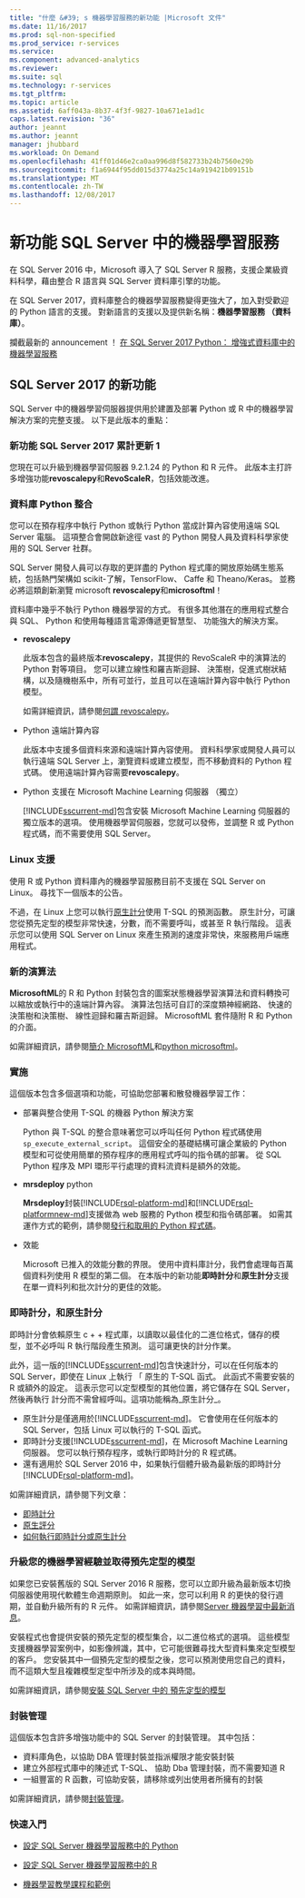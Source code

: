 ```yaml
---
title: "什麼 &#39; s 機器學習服務的新功能 |Microsoft 文件"
ms.date: 11/16/2017
ms.prod: sql-non-specified
ms.prod_service: r-services
ms.service: 
ms.component: advanced-analytics
ms.reviewer: 
ms.suite: sql
ms.technology: r-services
ms.tgt_pltfrm: 
ms.topic: article
ms.assetid: 6aff043a-8b37-4f3f-9827-10a671e1ad1c
caps.latest.revision: "36"
author: jeannt
ms.author: jeannt
manager: jhubbard
ms.workload: On Demand
ms.openlocfilehash: 41ff01d46e2ca0aa996d8f582733b24b7560e29b
ms.sourcegitcommit: f1a6944f95dd015d3774a25c14a919421b09151b
ms.translationtype: MT
ms.contentlocale: zh-TW
ms.lasthandoff: 12/08/2017
---
```

# <a name="whats-new-in-machine-learning-services-in-sql-server"></a>新功能 SQL Server 中的機器學習服務

在 SQL Server 2016 中，Microsoft 導入了 SQL Server R 服務，支援企業級資料科學，藉由整合 R 語言與 SQL Server 資料庫引擎的功能。

在 SQL Server 2017，資料庫整合的機器學習服務變得更強大了，加入對受歡迎的 Python 語言的支援。 對新語言的支援以及提供新名稱：**機器學習服務 （資料庫）**。

攔截最新的 announcement ！ [在 SQL Server 2017 Python： 增強式資料庫中的機器學習服務](https://blogs.technet.microsoft.com/dataplatforminsider/2017/04/19/python-in-sql-server-2017-enhanced-in-database-machine-learning/)

## <a name="whats-new-in-sql-server-2017"></a>SQL Server 2017 的新功能

SQL Server 中的機器學習伺服器提供用於建置及部署 Python 或 R 中的機器學習解決方案的完整支援。 以下是此版本的重點：

### <a name="whats-new-in-cumulative-update-1-for-sql-server-2017"></a>新功能 SQL Server 2017 累計更新 1

您現在可以升級到機器學習伺服器 9.2.1.24 的 Python 和 R 元件。 此版本主打許多增強功能**revoscalepy**和**RevoScaleR**，包括效能改進。

### <a name="in-database-python-integration"></a>資料庫 Python 整合

您可以在預存程序中執行 Python 或執行 Python 當成計算內容使用遠端 SQL Server 電腦。 這項整合會開啟新途徑 vast 的 Python 開發人員及資料科學家使用的 SQL Server 社群。

SQL Server 開發人員可以存取的更詳盡的 Python 程式庫的開放原始碼生態系統，包括熱門架構如 scikit-了解，TensorFlow、 Caffe 和 Theano/Keras。 並務必將這類創新瀏覽 microsoft **revoscalepy**和**microsoftml**！

資料庫中幾乎不執行 Python 機器學習的方式。 有很多其他潛在的應用程式整合與 SQL、 Python 和使用每種語言電源傳遞更智慧型、 功能強大的解決方案。

+ **revoscalepy**

    此版本包含的最終版本**revoscalepy**，其提供的 RevoScaleR 中的演算法的 Python 對等項目。 您可以建立線性和羅吉斯迴歸、 決策樹，促進式樹狀結構，以及隨機樹系中，所有可並行，並且可以在遠端計算內容中執行 Python 模型。

    如需詳細資訊，請參閱[何謂 revoscalepy](python/what-is-revoscalepy.md)。

+ Python 遠端計算內容

    此版本中支援多個資料來源和遠端計算內容使用。 資料科學家或開發人員可以執行遠端 SQL Server 上，瀏覽資料或建立模型，而不移動資料的 Python 程式碼。 使用遠端計算內容需要**revoscalepy**。

+ Python 支援在 Microsoft Machine Learning 伺服器 （獨立）

    [!INCLUDE[sscurrent-md](../includes/sscurrent-md.md)]包含安裝 Microsoft Machine Learning 伺服器的獨立版本的選項。 使用機器學習伺服器，您就可以發佈，並調整 R 或 Python 程式碼，而不需要使用 SQL Server。

### <a name="linux-support"></a>Linux 支援

使用 R 或 Python 資料庫內的機器學習服務目前不支援在 SQL Server on Linux。 尋找下一個版本的公告。

不過，在 Linux 上您可以執行[原生計分](sql-native-scoring.md)使用 T-SQL 的預測函數。 原生計分，可讓您從預先定型的模型非常快速，分數，而不需要呼叫，或甚至 R 執行階段。 這表示您可以使用 SQL Server on Linux 來產生預測的速度非常快，來服務用戶端應用程式。

### <a name="new-algorithms"></a>新的演算法

**MicrosoftML**的 R 和 Python 封裝包含的圖案狀態機器學習演算法和資料轉換可以縮放或執行中的遠端計算內容。 演算法包括可自訂的深度類神經網路、 快速的決策樹和決策樹、 線性迴歸和羅吉斯迴歸。 MicrosoftML 套件隨附 R 和 Python 的介面。

如需詳細資訊，請參閱[簡介 MicrosoftML](using-the-microsoftml-package.md)和[python microsoftml](https://docs.microsoft.com/machine-learning-server/python-reference/microsoftml/microsoftml-package)。

### <a name="operationalization"></a>實施

這個版本包含多個選項和功能，可協助您部署和散發機器學習工作：

+ 部署與整合使用 T-SQL 的機器 Python 解決方案

    Python 與 T-SQL 的整合意味著您可以呼叫任何 Python 程式碼使用`sp_execute_external_script`。 這個安全的基礎結構可讓企業級的 Python 模型和可從使用簡單的預存程序的應用程式呼叫的指令碼的部署。 從 SQL Python 程序及 MPI 環形平行處理的資料流資料是額外的效能。

+ **mrsdeploy** python

    **Mrsdeploy**封裝[!INCLUDE[rsql-platform-md](../includes/rsql-platformnew-md.md)]和[!INCLUDE[rsql-platformnew-md](../includes/rsql-platformnew-md.md)]支援做為 web 服務的 Python 模型和指令碼部署。 如需其運作方式的範例，請參閱[發行和取用的 Python 程式碼](python/publish-consume-python-code.md)。

+ 效能

    Microsoft 已推入的效能分數的界限。 使用中資料庫計分，我們會處理每百萬個資料列使用 R 模型的第二個。 在本版中的新功能**即時計分**和**原生計分**支援在單一資料列和批次計分的更佳的效能。

### <a name="realtime-scoring-and-native-scoring"></a>即時計分，和原生計分

即時計分會依賴原生 c + + 程式庫，以讀取以最佳化的二進位格式，儲存的模型，並不必呼叫 R 執行階段產生預測。 這可讓更快的計分作業。

此外，這一版的[!INCLUDE[sscurrent-md](../includes/sscurrent-md.md)]包含快速計分，可以在任何版本的 SQL Server，即使在 Linux 上執行 「 原生的 T-SQL 函式。 此函式不需要安裝的 R 或額外的設定。 這表示您可以定型模型的其他位置，將它儲存在 SQL Server，然後再執行 計分而不需曾經呼叫。這項功能稱為_原生計分_。

  - 原生計分是僅適用於[!INCLUDE[sscurrent-md](../includes/sscurrent-md.md)]。 它會使用在任何版本的 SQL Server，包括 Linux 可以執行的 T-SQL 函式。
 - 即時計分支援[!INCLUDE[sscurrent-md](../includes/sscurrent-md.md)]，在 Microsoft Machine Learning 伺服器。 您可以執行預存程序，或執行即時計分的 R 程式碼。
 - 還有適用於 SQL Server 2016 中，如果執行個體升級為最新版的即時計分[!INCLUDE[rsql-platform-md](../includes/rsql-platform-md.md)]。

如需詳細資訊，請參閱下列文章：

 + [即時計分](real-time-scoring.md)
 + [原生評分](sql-native-scoring.md)
 + [如何執行即時計分或原生計分](r/how-to-do-realtime-scoring.md)

### <a name="upgrade-your-machine-learning-experience-and-get-pre-trained-models"></a>升級您的機器學習經驗並取得預先定型的模型

如果您已安裝舊版的 SQL Server 2016 R 服務，您可以立即升級為最新版本切換伺服器使用現代軟體生命週期原則。 如此一來，您可以利用 R 的更快的發行週期，並自動升級所有的 R 元件。 如需詳細資訊，請參閱[Server 機器學習中最新消息](https://docs.microsoft.com/machine-learning-server/whats-new-in-machine-learning-server)。

安裝程式也會提供安裝的預先定型的模型集合，以二進位格式的選項。 這些模型支援機器學習案例中，如影像辨識，其中，它可能很難尋找大型資料集來定型模型的客戶。 您安裝其中一個預先定型的模型之後，您可以預測使用您自己的資料，而不這類大型且複雜模型定型中所涉及的成本與時間。

如需詳細資訊，請參閱[安裝 SQL Server 中的 預先定型的模型](r/install-pretrained-models-sql-server.md)

### <a name="package-management"></a>封裝管理

這個版本包含許多增強功能中的 SQL Server 的封裝管理。 其中包括：

- 資料庫角色，以協助 DBA 管理封裝並指派權限才能安裝封裝
- 建立外部程式庫中的陳述式 T-SQL、 協助 Dba 管理封裝，而不需要知道 R
- 一組豐富的 R 函數，可協助安裝，請移除或列出使用者所擁有的封裝

如需詳細資訊，請參閱[封裝管理](r/r-package-management-for-sql-server-r-services.md)。

### <a name="get-started"></a>快速入門

+ [設定 SQL Server 機器學習服務中的 Python](../advanced-analytics/python/setup-python-machine-learning-services.md)

+ [設定 SQL Server 機器學習服務中的 R](r/set-up-sql-server-r-services-in-database.md)

+ [機器學習教學課程和範例](tutorials/machine-learning-services-tutorials.md)
